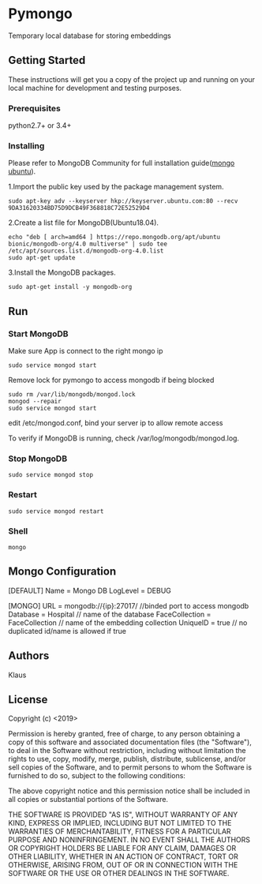 # Pymongo 

Temporary local database for storing embeddings

## Getting Started

These instructions will get you a copy of the project up and running on your local machine for development and testing purposes.

### Prerequisites

python2.7+ or 3.4+

### Installing

Please refer to MongoDB Community for full installation guide([mongo ubuntu](https://docs.mongodb.com/manual/tutorial/install-mongodb-on-ubuntu/#install-mongodb-community-edition-using-deb-packages)). 

1.Import the public key used by the package management system.

```
sudo apt-key adv --keyserver hkp://keyserver.ubuntu.com:80 --recv 9DA31620334BD75D9DCB49F368818C72E52529D4
```


2.Create a list file for MongoDB(Ubuntu18.04).

```
echo "deb [ arch=amd64 ] https://repo.mongodb.org/apt/ubuntu bionic/mongodb-org/4.0 multiverse" | sudo tee /etc/apt/sources.list.d/mongodb-org-4.0.list
sudo apt-get update
```

3.Install the MongoDB packages.

```
sudo apt-get install -y mongodb-org
```
## Run

### Start MongoDB 

Make sure App is connect to the right mongo ip 

```
sudo service mongod start
```

Remove lock for pymongo to access mongodb if being blocked 
```
sudo rm /var/lib/mongodb/mongod.lock
mongod --repair
sudo service mongod start
```

edit /etc/mongod.conf, bind your server ip to allow remote access

To verify if MongoDB is running, check /var/log/mongodb/mongod.log.

### Stop MongoDB

```
sudo service mongod stop
```

### Restart

```
sudo service mongod restart
```

### Shell

```
mongo
```
## Mongo Configuration
[DEFAULT]
Name = Mongo DB
LogLevel = DEBUG 

[MONGO]
URL = mongodb://{ip}:27017/ //binded port to access mongodb
Database = Hospital // name of the database
FaceCollection = FaceCollection // name of the embedding collection
UniqueID = true // no duplicated id/name is allowed if true

## Authors

Klaus

## License
Copyright (c) <2019> <Sanus Solutions>

Permission is hereby granted, free of charge, to any person obtaining a copy
of this software and associated documentation files (the "Software"), to deal
in the Software without restriction, including without limitation the rights
to use, copy, modify, merge, publish, distribute, sublicense, and/or sell
copies of the Software, and to permit persons to whom the Software is
furnished to do so, subject to the following conditions:

The above copyright notice and this permission notice shall be included in all
copies or substantial portions of the Software.

THE SOFTWARE IS PROVIDED "AS IS", WITHOUT WARRANTY OF ANY KIND, EXPRESS OR
IMPLIED, INCLUDING BUT NOT LIMITED TO THE WARRANTIES OF MERCHANTABILITY,
FITNESS FOR A PARTICULAR PURPOSE AND NONINFRINGEMENT. IN NO EVENT SHALL THE
AUTHORS OR COPYRIGHT HOLDERS BE LIABLE FOR ANY CLAIM, DAMAGES OR OTHER
LIABILITY, WHETHER IN AN ACTION OF CONTRACT, TORT OR OTHERWISE, ARISING FROM,
OUT OF OR IN CONNECTION WITH THE SOFTWARE OR THE USE OR OTHER DEALINGS IN THE
SOFTWARE.